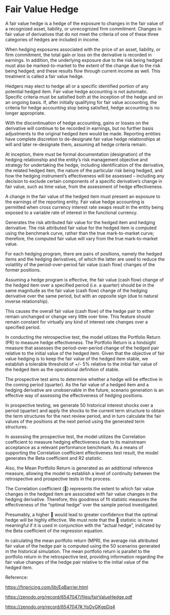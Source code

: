# Fair Value Hedge

A fair value hedge is a hedge of the exposure to changes in the fair value of a recognized asset, liability, or unrecognized firm commitment. Changes in fair value of derivatives that do not meet the criteria of one of these three categories of hedges are included in income. 

When hedging exposures associated with the price of an asset, liability, or firm commitment, the total gain or loss on the derivative is recorded in earnings. In addition, the underlying exposure due to the risk being hedged must also be marked-to-market to the extent of the change due to the risk being hedged; and these results flow through current income as well. This treatment is called a fair value hedge.


Hedgers may elect to hedge all or a specific identified portion of any potential hedged item. Fair value hedge accounting is not automatic. Specific criteria must be satisfied both at the inception of the hedge and on an ongoing basis. If, after initially qualifying for fair value accounting, the criteria for hedge accounting stop being satisfied, hedge accounting is no longer appropriate. 

With the discontinuation of hedge accounting, gains or losses on the derivative will continue to be recorded in earnings, but no further basis adjustments to the original hedged item would be made. Reporting entities have complete discretion to de-designate fair value hedge relationships at will and later re-designate them, assuming all hedge criteria remain. 

At inception, there must be formal documentation (designation) of the hedging relationship and the entity’s risk management objective and strategy for undertaking the hedge, including identification of the derivative, the related hedged item, the nature of the particular risk being hedged, and how the hedging instrument’s effectiveness will be assessed – including any decision to exclude certain components of a specific derivative’s change in fair value, such as time value, from the assessment of hedge effectiveness.

A change in the fair value of the hedged item must present an exposure to the earnings of the reporting entity. Fair value hedge accounting is permitted when cross currency interest rate swaps result in the entity being exposed to a variable rate of interest in the functional currency.

Generates the risk attributed fair value for the hedged item and hedging derivative. The risk attributed fair value for the hedged item is computed using the benchmark curve, rather than the true mark-to-market curve; therefore, the computed fair value will vary from the true mark-to-market value. 

For each hedging program, there are pairs of positions, namely the hedged items and the hedging derivatives, of which the latter are used to reduce the volatility of the period-over-period fair value (cash flow) changes of the former positions. 

Assuming a hedge program is effective, the fair value (cash flow) change of the hedged item over a specified period (i.e. a quarter) should be in the same magnitude as the fair value (cash flow) change of the hedging derivative over the same period, but with an opposite sign (due to natural inverse relationship).  

This causes the overall fair value (cash flow) of the hedge pair to either remain unchanged or change very little over time. This feature should remain constant for virtually any kind of interest rate changes over a specified period.  

In conducting the retrospective test, the model utilizes the Portfolio Return (PR) to measure hedge effectiveness. The Portfolio Return is a hindsight measure that assesses the period-over-period change of the hedged pair relative to the initial value of the hedged item. Given that the objective of fair value hedging is to keep the fair value of the hedged item stable, we establish a tolerable threshold of +/- 5% relative to the initial fair value of the hedged item as the operational definition of stable.

The prospective test aims to determine whether a hedge will be effective in the coming period (quarter). As the fair value of a hedged item and a hedging derivative are unobservable in the future, scenario generation is an effective way of assessing the effectiveness of hedging positions. 

In prospective testing, we generate 50 historical interest shocks over a period (quarter) and apply the shocks to the current term structure to obtain the term structures for the next review period, and in turn calculate the fair values of the positions at the next period using the generated term structures. 

In assessing the prospective test, the model utilizes the Correlation coefficient to measure hedging effectiveness due to its mainstream acceptance as a relevant performance benchmark. As a means of supporting the Correlation coefficient effectiveness test result, the model generates the Beta coefficient and R2 statistic. 

Also, the Mean Portfolio Return is generated as an additional reference measure, allowing the model to establish a level of continuity between the retrospective and prospective tests in the process.

The Correlation coefficient () represents the extent to which fair value changes in the hedged item are associated with fair value changes in the hedging derivative. Therefore, this goodness of fit statistic measures the effectiveness of the “optimal hedge” over the sample period investigated. 

Presumably, a higher  would lead to greater confidence that the optimal hedge will be highly effective. We must note that the  statistic is more meaningful if it is used in conjunction with the “actual hedge”, indicated by the Beta coefficient of the regression equation.

In calculating the mean portfolio return (MPR), the average risk attributed fair value of the hedge pair is computed using the 50 scenarios generated in the historical simulation. The mean portfolio return is parallel to the portfolio return in the retrospective test, providing information regarding the fair value changes of the hedge pair relative to the initial value of the hedged item.


Reference:

https://finpricing.com/lib/EqBarrier.html

https://zenodo.org/record/6547047/files/fairValueHedge.pdf

https://zenodo.org/record/6547047#.YpDvGKgpDq4



